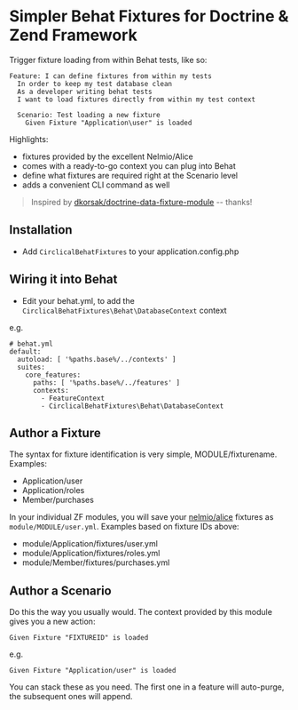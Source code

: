 # Simpler Behat Fixtures for Doctrine & Zend Framework

Trigger fixture loading from within Behat tests, like so:

```
Feature: I can define fixtures from within my tests
  In order to keep my test database clean
  As a developer writing behat tests
  I want to load fixtures directly from within my test context

  Scenario: Test loading a new fixture
    Given Fixture "Application\user" is loaded
```

Highlights:

- fixtures provided by the excellent Nelmio/Alice
- comes with a ready-to-go context you can plug into Behat
- define what fixtures are required right at the Scenario level
- adds a convenient CLI command as well

> Inspired by [dkorsak/doctrine-data-fixture-module](https://github.com/dkorsak/doctrine-data-fixture-module) -- thanks!

## Installation

- Add `CirclicalBehatFixtures` to your application.config.php

## Wiring it into Behat

- Edit your behat.yml, to add the `CirclicalBehatFixtures\Behat\DatabaseContext` context

e.g.

```
# behat.yml
default:
  autoload: [ '%paths.base%/../contexts' ]
  suites:
    core_features:
      paths: [ '%paths.base%/../features' ]
      contexts:
        - FeatureContext
        - CirclicalBehatFixtures\Behat\DatabaseContext
```

## Author a Fixture

The syntax for fixture identification is very simple, MODULE/fixturename. Examples:
- Application/user
- Application/roles
- Member/purchases

In your individual ZF modules, you will save your [nelmio/alice](https://github.com/nelmio/alice) fixtures as `module/MODULE/user.yml`.  Examples based on fixture IDs above:
- module/Application/fixtures/user.yml
- module/Application/fixtures/roles.yml
- module/Member/fixtures/purchases.yml

## Author a Scenario

Do this the way you usually would.  The context provided by this module gives you a new action:

`Given Fixture "FIXTUREID" is loaded`

e.g.

`Given Fixture "Application/user" is loaded`

You can stack these as you need.  The first one in a feature will auto-purge, the subsequent ones will append.